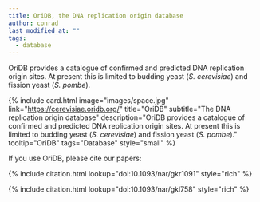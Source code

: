 ```yaml
---
title: OriDB, the DNA replication origin database
author: conrad
last_modified_at: ""
tags:
  - database
---
```

<!-- excerpt start -->

OriDB provides a catalogue of confirmed and predicted DNA replication origin sites. At present this is limited to budding yeast (*S. cerevisiae*) and fission yeast (*S. pombe*).

<!-- excerpt end -->

{%
  include card.html
  image="images/space.jpg"
  link="https://cerevisiae.oridb.org/"
  title="OriDB"
  subtitle="The DNA replication origin database"
  description="OriDB provides a catalogue of confirmed and predicted DNA replication origin sites. At present this is limited to budding yeast (*S. cerevisiae*) and fission yeast (*S. pombe*)."
  tooltip="OriDB"
  tags="Database"
  style="small"
%}

If you use OriDB, please cite our papers:

{%
  include citation.html
  lookup="doi:10.1093/nar/gkr1091"
  style="rich"
%}

{%
  include citation.html
  lookup="doi:10.1093/nar/gkl758"
  style="rich"
%}
